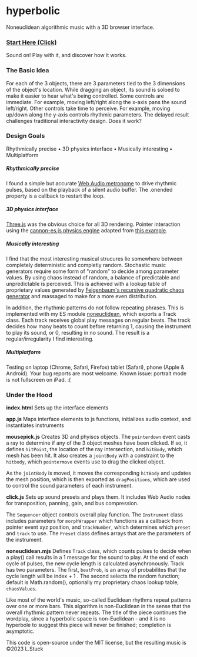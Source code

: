 # hyperbolic
Noneuclidean algorithmic music with a 3D browser interface.

### [Start Here (Click)](https://lessstuck.github.io/hyperbolic/)
Sound on! Play with it, and discover how it works.

### The Basic Idea
For each of the 3 objects, there are 3 parameters tied to the 3 dimensions of the object's location. While dragging an object, its sound is soloed to make it easier to hear what's being controlled. Some controls are immediate. For example, moving left/right along the x-axis  pans the sound left/right. Other controls take time to perceive. For example, moving up/down along the y-axis controls rhythmic parameters. The delayed result challenges traditional interactivity design. Does it work?

### Design Goals
Rhythmically precise • 3D physics interface • Musically interesting • Multiplatform

##### Rhythmically precise
I found a simple but accurate [Web Audio metronome](http://andrew-yavtushenko.github.io/metronome/) to drive rhythmic pulses, based on the playback of a silent audio buffer. The .onended property is a callback to restart the loop.

##### 3D physics interface
[Three.js](https://threejs.org/) was the obvious choice for all 3D rendering. Pointer interaction using the [cannon-es.js physics engine](https://github.com/pmndrs/cannon-es) adapted from [this example](https://pmndrs.github.io/cannon-es/examples/threejs_mousepick).

##### Musically interesting
I find that the most interesting musical strucures lie somewhere between completely deterministic and completly random. Stochastic music generators require some form of "random" to decide among parameter values. By using chaos instead of random, a balance of predictable and unpredictable is perceived. This is achieved with a lookup table of proprietary values generated by [Feigenbaum's recursive quadratic chaos generator](https://sites.google.com/site/poggiolifractalsandchaos/web-diagrams/the-feigenbaum-fractal) and massaged to make for a more even distribution.

In addition, the rhythmic patterns do not follow repeating phrases. This is implemented with my ES module [noneuclidean](https://www.npmjs.com/package/noneuclidean?activeTab=readme), which exports a Track class. Each track receives global play messages on regular beats. The track decides how many beats to count before returning 1, causing the instrument to play its sound, or 0, resulting in no sound. The result is a regular/irregularity I find interesting.

##### Multiplatform
Testing on laptop (Chrome, Safari, Firefox) tablet (Safari), phone (Apple & Android). Your bug reports are most welcome. Known issue: portrait mode is not fullscreen on iPad. :(

### Under the Hood
**index.html** Sets up the interface elements

**app.js** Maps interface elements to js functions, initializes audio context, and instantiates instruments

**mousepick.js** Creates 3D and phyiscs objects. The `pointerdown` event casts a ray to determine if any of the 3 object meshes have been clicked. If so, it defines `hitPoint`, the location of the ray intersection, and `hitBody`, which mesh has been hit. It also creates a `jointBody` with a constraint to the `hitbody`, which `pointermove` events use to drag the clicked object.

As the `jointBody` is moved, it moves the corresponding `hitBody` and updates the mesh position, which is then exported as `dragPositions`, which are used to control the sound parameters of each instrument.

**click.js** Sets up sound presets and plays them. It includes Web Audio nodes for transposition, panning, gain, and bus compression.

The `Sequencer` object controls overall play function. The `Instrument` class includes parameters for `morphWrapper` which functions as a callback from pointer event xyz position, and `trackNumber`, which determines which `preset` and `track` to use. The `Preset` class defines arrays that are the parameters of the instrument.

**noneuclidean.mjs** Defines `Track` class, which counts pulses to decide when a play() call results in a 1 message for the sound to play. At the end of each cycle of pulses, the new cycle length is calculated asynchronously. Track has two parameters. The first, `beatProb`, is an array of probabilites that the cycle length will be index + 1 . The second selects the random function; default is Math.random(), optionally my proprietary chaos lookup table, `chaosValues`.

Like most of the world's music, so-called Euclidean rhythms repeat patterns over one or more bars. This algorithm is non-Euclidean in the sense that the overall rhythmic pattern never repeats. The title of the piece continues the wordplay, since a hyperbolic space is non-Euclidean - and it is no hyperbole to suggest this piece will never be finished; completion is asymptotic. 

This code is open-source under the MIT license, but the resulting music is ©2023 L.Stuck

